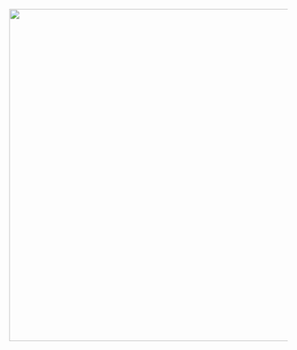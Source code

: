 <img
  src="https://github.com/user-attachments/assets/9519c058-ab30-4f1a-98c7-46672800415f"
  width="600"
  height="400"
  style="max-width: 100%; height: auto"
/>

